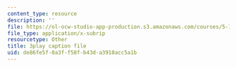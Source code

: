 ```yaml
---
content_type: resource
description: ''
file: https://ol-ocw-studio-app-production.s3.amazonaws.com/courses/5-111-principles-of-chemical-science-fall-2008/de86fe5f0a3ff58fb43da3918acc5a1b_Y9QVFYjiOIA.srt
file_type: application/x-subrip
resourcetype: Other
title: 3play caption file
uid: de86fe5f-0a3f-f58f-b43d-a3918acc5a1b
---
```

